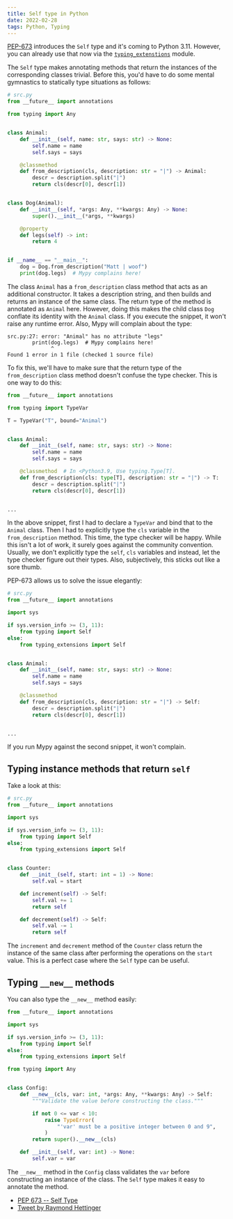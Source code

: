 ```yaml
---
title: Self type in Python
date: 2022-02-28
tags: Python, Typing
---
```


[PEP-673](https://www.python.org/dev/peps/pep-0673/) introduces the `Self` type and it's
coming to Python 3.11. However, you can already use that now via the
[`typing_extenstions`](https://typing.readthedocs.io/) module.

The `Self` type makes annotating methods that return the instances of the corresponding
classes trivial. Before this, you'd have to do some mental gymnastics to statically type
situations as follows:

```python
# src.py
from __future__ import annotations

from typing import Any


class Animal:
    def __init__(self, name: str, says: str) -> None:
        self.name = name
        self.says = says

    @classmethod
    def from_description(cls, description: str = "|") -> Animal:
        descr = description.split("|")
        return cls(descr[0], descr[1])


class Dog(Animal):
    def __init__(self, *args: Any, **kwargs: Any) -> None:
        super().__init__(*args, **kwargs)

    @property
    def legs(self) -> int:
        return 4


if __name__ == "__main__":
    dog = Dog.from_description("Matt | woof")
    print(dog.legs)  # Mypy complains here!
```

The class `Animal` has a `from_description` class method that acts as an additional
constructor. It takes a description string, and then builds and returns an instance of
the same class. The return type of the method is annotated as `Animal` here. However,
doing this makes the child class `Dog` conflate its identity with the `Animal` class. If
you execute the snippet, it won't raise any runtime error. Also, Mypy will complain
about the type:

```
src.py:27: error: "Animal" has no attribute "legs"
        print(dog.legs)  # Mypy complains here!
              ^
Found 1 error in 1 file (checked 1 source file)
```

To fix this, we'll have to make sure that the return type of the `from_description`
class method doesn't confuse the type checker. This is one way to do this:

```python
from __future__ import annotations

from typing import TypeVar

T = TypeVar("T", bound="Animal")


class Animal:
    def __init__(self, name: str, says: str) -> None:
        self.name = name
        self.says = says

    @classmethod  # In <Python3.9, Use typing.Type[T].
    def from_description(cls: type[T], description: str = "|") -> T:
        descr = description.split("|")
        return cls(descr[0], descr[1])


...
```

In the above snippet, first I had to declare a `TypeVar` and bind that to the `Animal`
class. Then I had to explicitly type the `cls` variable in the `from_description`
method. This time, the type checker will be happy. While this isn't a lot of work, it
surely goes against the community convention. Usually, we don't explicitly type the
`self`, `cls` variables and instead, let the type checker figure out their types. Also,
subjectively, this sticks out like a sore thumb.

PEP-673 allows us to solve the issue elegantly:

```python
# src.py
from __future__ import annotations

import sys

if sys.version_info >= (3, 11):
    from typing import Self
else:
    from typing_extensions import Self


class Animal:
    def __init__(self, name: str, says: str) -> None:
        self.name = name
        self.says = says

    @classmethod
    def from_description(cls, description: str = "|") -> Self:
        descr = description.split("|")
        return cls(descr[0], descr[1])


...
```

If you run Mypy against the second snippet, it won't complain.

## Typing instance methods that return `self`

Take a look at this:

```python
# src.py
from __future__ import annotations

import sys

if sys.version_info >= (3, 11):
    from typing import Self
else:
    from typing_extensions import Self


class Counter:
    def __init__(self, start: int = 1) -> None:
        self.val = start

    def increment(self) -> Self:
        self.val += 1
        return self

    def decrement(self) -> Self:
        self.val -= 1
        return self
```

The `increment` and `decrement` method of the `Counter` class return the instance of the
same class after performing the operations on the `start` value. This is a perfect case
where the `Self` type can be useful.

## Typing `__new__` methods

You can also type the `__new__` method easily:

```python
from __future__ import annotations

import sys

if sys.version_info >= (3, 11):
    from typing import Self
else:
    from typing_extensions import Self

from typing import Any


class Config:
    def __new__(cls, var: int, *args: Any, **kwargs: Any) -> Self:
        """Validate the value before constructing the class."""

        if not 0 <= var < 10:
            raise TypeError(
                "'var' must be a positive integer between 0 and 9",
            )
        return super().__new__(cls)

    def __init__(self, var: int) -> None:
        self.var = var
```

The `__new__` method in the `Config` class validates the `var` before constructing an
instance of the class. The `Self` type makes it easy to annotate the method.

* [PEP 673 -- Self Type](https://www.python.org/dev/peps/pep-0673/)
* [Tweet by Raymond Hettinger](https://twitter.com/raymondh/status/1491187805636407298)
